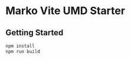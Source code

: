 Marko Vite UMD Starter
==================================

## Getting Started

```bash
npm install
npm run build
```

